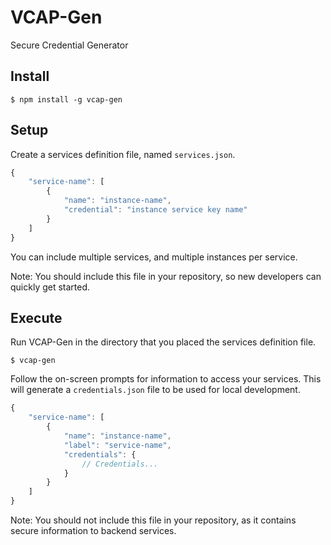 # VCAP-Gen

Secure Credential Generator

## Install

```console
$ npm install -g vcap-gen
```

## Setup

Create a services definition file, named `services.json`.

```javascript
{
	"service-name": [
		{
			"name": "instance-name",
			"credential": "instance service key name"
		}
	]
}
```

You can include multiple services, and multiple instances per service.

Note: You should include this file in your repository, so new developers can
quickly get started.

## Execute

Run VCAP-Gen in the directory that you placed the services definition file.

```console
$ vcap-gen
```

Follow the on-screen prompts for information to access your services.
This will generate a `credentials.json` file to be used for local development.

```javascript
{
	"service-name": [
		{
			"name": "instance-name",
			"label": "service-name",
			"credentials": {
				// Credentials...
			}
		}
	]
}
```

Note: You should not include this file in your repository, as it contains
secure information to backend services.
